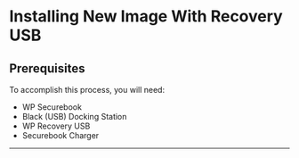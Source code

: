 # Installing New Image With Recovery USB

## Prerequisites

To accomplish this process, you will need:
- WP Securebook
- Black (USB) Docking Station
- WP Recovery USB
- Securebook Charger

---

